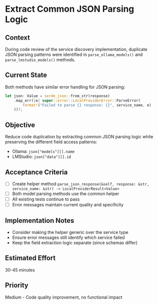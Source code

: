 # Extract Common JSON Parsing Logic

## Context
During code review of the service discovery implementation, duplicate JSON parsing patterns were identified in `parse_ollama_models()` and `parse_lmstudio_models()` methods.

## Current State
Both methods have similar error handling for JSON parsing:
```rust
let json: Value = serde_json::from_str(response)
    .map_err(|e| super::error::LocalProviderError::ParseError(
        format!("Failed to parse {} response: {}", service_name, e)
    ))?;
```

## Objective  
Reduce code duplication by extracting common JSON parsing logic while preserving the different field access patterns:
- Ollama: `json["models"][].name`
- LMStudio: `json["data"][].id`

## Acceptance Criteria
- [ ] Create helper method `parse_json_response(&self, response: &str, service_name: &str) -> LocalProviderResult<Value>`
- [ ] Both model parsing methods use the common helper
- [ ] All existing tests continue to pass
- [ ] Error messages maintain current quality and specificity

## Implementation Notes
- Consider making the helper generic over the service type
- Ensure error messages still identify which service failed
- Keep the field extraction logic separate (since schemas differ)

## Estimated Effort
30-45 minutes

## Priority
Medium - Code quality improvement, no functional impact
